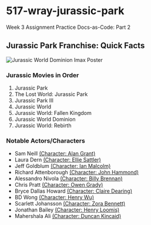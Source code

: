 # 517-wray-jurassic-park

Week 3 Assignment Practice Docs-as-Code: Part 2

## Jurassic Park Franchise: Quick Facts

![Jurassic World Dominion Imax Poster](images/Jurassic-World-Dominion-IMAX-Poster-1.avif)

### Jurassic Movies in Order

1. Jurassic Park
2. The Lost World: Jurassic Park
3. Jurassic Park III
4. Jurassic World
5. Jurassic World: Fallen Kingdom
6. Jurassic World Dominion
7. Jurassic World: Rebirth

### Notable Actors/Characters

* Sam Neill [(Character: Alan Grant)](https://jurassicpark.fandom.com/wiki/Alan_Grant)
* Laura Dern [(Character: Ellie Sattler)](https://jurassicpark.fandom.com/wiki/Ellie_Sattler)
* Jeff Goldblum [(Character: Ian Malcolm)](https://jurassicpark.fandom.com/wiki/Ian_Malcolm)
* Richard Attenborough [(Character: John Hammond)](https://jurassicpark.fandom.com/wiki/John_Hammond)
* Alessandro Nivola [(Character: Billy Brennan)](https://jurassicpark.fandom.com/wiki/Billy_Brennan)
* Chris Pratt [(Character: Owen Grady)](https://jurassicpark.fandom.com/wiki/Owen_Grady)
* Bryce Dallas Howard [(Character: Claire Dearing)](https://jurassicpark.fandom.com/wiki/Claire_Dearing)
* BD Wong [(Character: Henry Wu)](https://jurassicpark.fandom.com/wiki/Henry_Wu)
* Scarlett Johansson [(Character: Zora Bennett)](https://jurassicpark.fandom.com/wiki/Zora_Bennett)
* Jonathan Bailey [(Character: Henry Loomis)](https://jurassicpark.fandom.com/wiki/Henry_Loomis)
* Mahershala Ali [(Character: Duncan Kincaid)](https://jurassicpark.fandom.com/wiki/Duncan_Kincaid)
